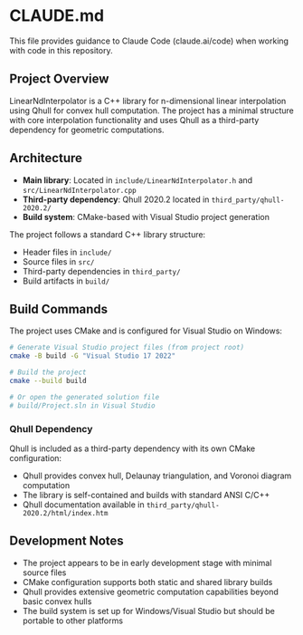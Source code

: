 # CLAUDE.md

This file provides guidance to Claude Code (claude.ai/code) when working with code in this repository.

## Project Overview

LinearNdInterpolator is a C++ library for n-dimensional linear interpolation using Qhull for convex hull computation. The project has a minimal structure with core interpolation functionality and uses Qhull as a third-party dependency for geometric computations.

## Architecture

- **Main library**: Located in `include/LinearNdInterpolator.h` and `src/LinearNdInterpolator.cpp`
- **Third-party dependency**: Qhull 2020.2 located in `third_party/qhull-2020.2/`
- **Build system**: CMake-based with Visual Studio project generation

The project follows a standard C++ library structure:
- Header files in `include/`
- Source files in `src/`
- Third-party dependencies in `third_party/`
- Build artifacts in `build/`

## Build Commands

The project uses CMake and is configured for Visual Studio on Windows:

```bash
# Generate Visual Studio project files (from project root)
cmake -B build -G "Visual Studio 17 2022"

# Build the project
cmake --build build

# Or open the generated solution file
# build/Project.sln in Visual Studio
```

### Qhull Dependency

Qhull is included as a third-party dependency with its own CMake configuration:
- Qhull provides convex hull, Delaunay triangulation, and Voronoi diagram computation
- The library is self-contained and builds with standard ANSI C/C++
- Qhull documentation available in `third_party/qhull-2020.2/html/index.htm`

## Development Notes

- The project appears to be in early development stage with minimal source files
- CMake configuration supports both static and shared library builds
- Qhull provides extensive geometric computation capabilities beyond basic convex hulls
- The build system is set up for Windows/Visual Studio but should be portable to other platforms